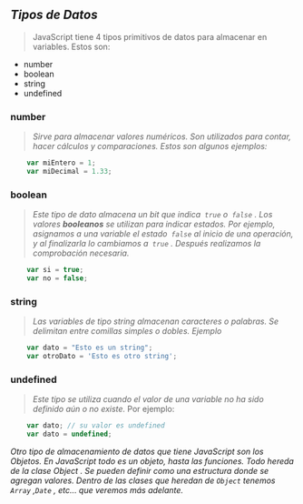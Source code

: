 ## ___Tipos de Datos___
> JavaScript tiene 4 tipos primitivos de datos para almacenar en variables. Estos son:
* number <br>
* boolean <br>
* string <br>
* undefined <br>
### __number__
> *Sirve para almacenar valores numéricos. Son utilizados para contar, hacer cálculos y comparaciones. Estos son algunos ejemplos:*
```javascript
    var miEntero = 1;
    var miDecimal = 1.33;
```
### __boolean__
> *Este tipo de dato almacena un bit que indica<code> true</code> o<code> false</code> . Los valores **booleanos** se utilizan para indicar estados. Por ejemplo, asignamos a una variable el estado<code> false</code> al inicio de una operación, y al finalizarla lo cambiamos a<code> true</code> . Después realizamos la comprobación necesaria.*
```javascript
    var si = true;
    var no = false;
```
### __string__
> *Las variables de tipo string almacenan caracteres o palabras. Se delimitan entre comillas simples o dobles. Ejemplo*
```javascript
    var dato = "Esto es un string";
    var otroDato = 'Esto es otro string';
```
### __undefined__
> *Este tipo se utiliza cuando el valor de una variable no ha sido definido aún o no existe.*
Por ejemplo:
```javascript
    var dato; // su valor es undefined
    var dato = undefined;
```
_Otro tipo de almacenamiento de datos que tiene JavaScript son los Objetos. En JavaScript todo es un objeto, hasta las funciones. Todo *hereda* de la clase Object . Se pueden definir como una estructura donde se agregan valores. Dentro de las clases que heredan de <code>Object</code> tenemos<code> Array</code> ,<code>Date</code> , etc... que veremos más adelante._
